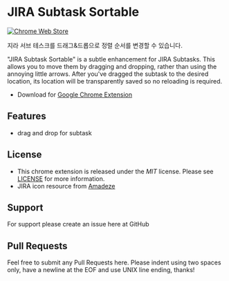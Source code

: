 # JIRA Subtask Sortable
[![Chrome Web Store](https://img.shields.io/badge/Chrome%20Web%20Store-v0.2-orange.svg)](https://chrome.google.com/webstore/detail/hcidkmckdnbkbjghgcgeikdoljdhlimb)

지라 서브 테스크를 드래그&드롭으로 정렬 순서를 변경할 수 있습니다.

"JIRA Subtask Sortable" is a subtle enhancement for JIRA Subtasks. This allows you to move them by dragging and dropping, rather than using the annoying little arrows. After you've dragged the subtask to the desired location, its location will be transparently saved so no reloading is required.

* Download for [Google Chrome Extension](https://chrome.google.com/webstore/detail/hcidkmckdnbkbjghgcgeikdoljdhlimb)

## Features
* drag and drop for subtask

## License
* This chrome extension is released under the *MIT* license. Please see [LICENSE](LICENSE) for more information.
* JIRA icon resource from [Amadeze](http://plainicon.com/download-icon/51474/jira)

## Support
For support please create an issue here at GitHub

## Pull Requests
Feel free to submit any Pull Requests here.
Please indent using two spaces only, have a newline at the EOF and use UNIX line ending, thanks!
